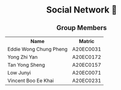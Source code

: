 <h1 align='center'>Social Network 📱</h1>
<h2 align = 'center'>Group Members </h2>
<table align = 'center'>
  <tr>
    <th>Name</th> 
    <th>Matric</th>
  </tr>
  <tr>
    <td>Eddie Wong Chung Pheng</td>
    <td>A20EC0031</td>
  </tr>
  <tr>
    <td>Yong Zhi Yan</td>
    <td>A20EC0172</td>
  </tr>
    <tr>
    <td>Tan Yong Sheng</td>
    <td>A20EC0157</td>
  </tr>
    <tr>
    <td>Low Junyi</td>
    <td>A20EC0071</td>
  </tr>
  <tr>
    <td>Vincent Boo Ee Khai</td>
    <td>A20EC0231</td>
  </tr>
</table><br>
